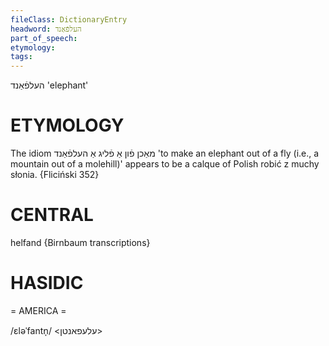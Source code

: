 ```yaml
---
fileClass: DictionaryEntry
headword: העלפֿאַנד
part_of_speech: 
etymology: 
tags: 
---
```

העלפֿאַנד
'elephant'

ETYMOLOGY
===========
The idiom מאַכן פֿון אַ פֿליג אַ העלפֿאַנד 'to make an elephant out of a fly (i.e., a mountain out of a molehill)' appears to be a calque of Polish robić z muchy słonia.
{Fliciński 352}

CENTRAL
========

helfand {Birnbaum transcriptions}

HASIDIC
=======
= AMERICA = 

/ɛləˈfantn̩/ <עלעפאנטן>